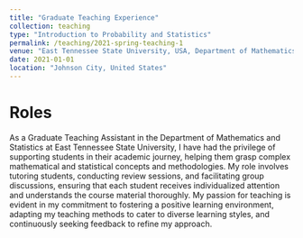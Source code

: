 ```yaml
---
title: "Graduate Teaching Experience"
collection: teaching
type: "Introduction to Probability and Statistics"
permalink: /teaching/2021-spring-teaching-1
venue: "East Tennessee State University, USA, Department of Mathematics and Statistics"
date: 2021-01-01
location: "Johnson City, United States"
---
```




Roles
======
As a Graduate Teaching Assistant in the Department of Mathematics and Statistics at East Tennessee State University, I have had the privilege of supporting students in their academic journey, helping them grasp complex mathematical and statistical concepts and methodologies. My role involves tutoring students, conducting review sessions, and facilitating group discussions, ensuring that each student receives individualized attention and understands the course material thoroughly. My passion for teaching is evident in my commitment to fostering a positive learning environment, adapting my teaching methods to cater to diverse learning styles, and continuously seeking feedback to refine my approach.
